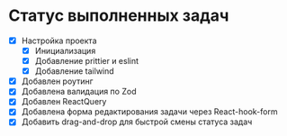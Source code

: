 # Статус выполненных задач

- [x] Настройка проекта
   - [x] Инициализация
   - [x] Добавление prittier и eslint
   - [x] Добавление tailwind
- [x] Добавлен роутинг
- [x] Добавлена валидация по Zod
- [x] Добавлен ReactQuery
- [x] Добавлена форма редактирования задачи через React-hook-form
- [x] Добавить drag-and-drop для быстрой смены статуса задач     
